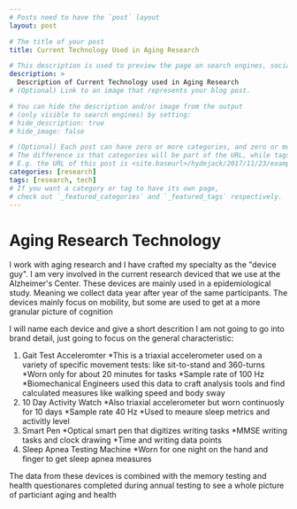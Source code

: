 ```yaml
---
# Posts need to have the `post` layout
layout: post

# The title of your post
title: Current Technology Used in Aging Research

# This description is used to preview the page on search engines, social media, etc.
description: >
  Description of Current Technology used in Aging Research
# (Optional) Link to an image that represents your blog post.

# You can hide the description and/or image from the output
# (only visible to search engines) by setting:
# hide_description: true
# hide_image: false

# (Optional) Each post can have zero or more categories, and zero or more tags.
# The difference is that categories will be part of the URL, while tags will not.
# E.g. the URL of this post is <site.baseurl>/hydejack/2017/11/23/example-content/
categories: [research]
tags: [research, tech]
# If you want a category or tag to have its own page,
# check out `_featured_categories` and `_featured_tags` respectively.
---
```




# Aging Research Technology

I work with aging research and I have crafted my specialty as the "device guy".
I am very involved in the current research deviced that we use at the Alzheimer's Center.
These devices are mainly used in a epidemiological study. Meaning we collect data year after year of the same participants.
The devices mainly focus on mobility, but some are used to get at a more granular picture of cognition

I will name each device and give a short descrition I am not going to go into brand detail, just going to focus on the general characteristic:
1. Gait Test Acceleromter
	*This is a triaxial accelerometer used on a variety of specific movement tests: like sit-to-stand and 360-turns
	*Worn only for about 20 minutes for tasks
	*Sample rate of 100 Hz
	*Biomechanical Engineers used this data to craft analysis tools and find calculated measures like walking speed and body sway
2. 10 Day Activity Watch 
	*Also triaxial accelerometer but worn continuosly for 10 days
	*Sample rate 40 Hz
	*Used to meaure sleep metrics and activitly level
3. Smart Pen
	*Optical smart pen that digitizes writing tasks
	*MMSE writing tasks and clock drawing
	*Time and writing data points
4. Sleep Apnea Testing Machine
	*Worn for one night on the hand and finger to get sleep apnea measures

The data from these devices is combined with the memory testing and health questionares completed during annual testing to see a whole picture of particiant aging and health